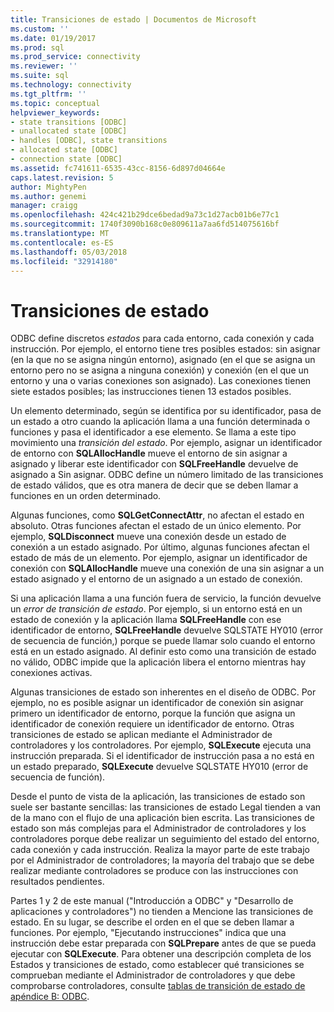 ```yaml
---
title: Transiciones de estado | Documentos de Microsoft
ms.custom: ''
ms.date: 01/19/2017
ms.prod: sql
ms.prod_service: connectivity
ms.reviewer: ''
ms.suite: sql
ms.technology: connectivity
ms.tgt_pltfrm: ''
ms.topic: conceptual
helpviewer_keywords:
- state transitions [ODBC]
- unallocated state [ODBC]
- handles [ODBC], state transitions
- allocated state [ODBC]
- connection state [ODBC]
ms.assetid: fc741611-6535-43cc-8156-6d897d04664e
caps.latest.revision: 5
author: MightyPen
ms.author: genemi
manager: craigg
ms.openlocfilehash: 424c421b29dce6bedad9a73c1d27acb01b6e77c1
ms.sourcegitcommit: 1740f3090b168c0e809611a7aa6fd514075616bf
ms.translationtype: MT
ms.contentlocale: es-ES
ms.lasthandoff: 05/03/2018
ms.locfileid: "32914180"
---
```

# <a name="state-transitions"></a>Transiciones de estado
ODBC define discretos *estados* para cada entorno, cada conexión y cada instrucción. Por ejemplo, el entorno tiene tres posibles estados: sin asignar (en la que no se asigna ningún entorno), asignado (en el que se asigna un entorno pero no se asigna a ninguna conexión) y conexión (en el que un entorno y una o varias conexiones son asignado). Las conexiones tienen siete estados posibles; las instrucciones tienen 13 estados posibles.  
  
 Un elemento determinado, según se identifica por su identificador, pasa de un estado a otro cuando la aplicación llama a una función determinada o funciones y pasa el identificador a ese elemento. Se llama a este tipo movimiento una *transición del estado*. Por ejemplo, asignar un identificador de entorno con **SQLAllocHandle** mueve el entorno de sin asignar a asignado y liberar este identificador con **SQLFreeHandle** devuelve de asignado a Sin asignar. ODBC define un número limitado de las transiciones de estado válidos, que es otra manera de decir que se deben llamar a funciones en un orden determinado.  
  
 Algunas funciones, como **SQLGetConnectAttr**, no afectan el estado en absoluto. Otras funciones afectan el estado de un único elemento. Por ejemplo, **SQLDisconnect** mueve una conexión desde un estado de conexión a un estado asignado. Por último, algunas funciones afectan el estado de más de un elemento. Por ejemplo, asignar un identificador de conexión con **SQLAllocHandle** mueve una conexión de una sin asignar a un estado asignado y el entorno de un asignado a un estado de conexión.  
  
 Si una aplicación llama a una función fuera de servicio, la función devuelve un *error de transición de estado*. Por ejemplo, si un entorno está en un estado de conexión y la aplicación llama **SQLFreeHandle** con ese identificador de entorno, **SQLFreeHandle** devuelve SQLSTATE HY010 (error de secuencia de función,) porque se puede llamar solo cuando el entorno está en un estado asignado. Al definir esto como una transición de estado no válido, ODBC impide que la aplicación libera el entorno mientras hay conexiones activas.  
  
 Algunas transiciones de estado son inherentes en el diseño de ODBC. Por ejemplo, no es posible asignar un identificador de conexión sin asignar primero un identificador de entorno, porque la función que asigna un identificador de conexión requiere un identificador de entorno. Otras transiciones de estado se aplican mediante el Administrador de controladores y los controladores. Por ejemplo, **SQLExecute** ejecuta una instrucción preparada. Si el identificador de instrucción pasa a no está en un estado preparado, **SQLExecute** devuelve SQLSTATE HY010 (error de secuencia de función).  
  
 Desde el punto de vista de la aplicación, las transiciones de estado son suele ser bastante sencillas: las transiciones de estado Legal tienden a van de la mano con el flujo de una aplicación bien escrita. Las transiciones de estado son más complejas para el Administrador de controladores y los controladores porque debe realizar un seguimiento del estado del entorno, cada conexión y cada instrucción. Realiza la mayor parte de este trabajo por el Administrador de controladores; la mayoría del trabajo que se debe realizar mediante controladores se produce con las instrucciones con resultados pendientes.  
  
 Partes 1 y 2 de este manual ("Introducción a ODBC" y "Desarrollo de aplicaciones y controladores") no tienden a Mencione las transiciones de estado. En su lugar, se describe el orden en el que se deben llamar a funciones. Por ejemplo, "Ejecutando instrucciones" indica que una instrucción debe estar preparada con **SQLPrepare** antes de que se pueda ejecutar con **SQLExecute**. Para obtener una descripción completa de los Estados y transiciones de estado, como establecer qué transiciones se comprueban mediante el Administrador de controladores y que debe comprobarse controladores, consulte [tablas de transición de estado de apéndice B: ODBC](../../../odbc/reference/appendixes/appendix-b-odbc-state-transition-tables.md).
